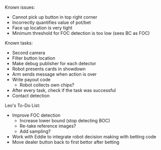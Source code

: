 Known issues:
 - Cannot pick up button in top right corner
 - Incorrectly quantifies value of pot/bet
 - Face up location is very tight
 - Minimum threshold for FOC detection is too low (sees BC as FOC)
 
Known tasks:
 - Second camera
 - Filter button location
 - Make debug publisher for each detector
 - Robot presents cards in showdown
 - Arm sends message when action is over
 - Write payout code
    - Robot collects own chips?
 - After every task, check if the task was successful
 - Contact detection


Leo's To-Do List:
 - Improve FOC detection
   - Increase lower bound (stop detecting BOC)
   - Re-take reference images?
   - Add sampling?
 - Work with Eddie to integrate robot decision making with betting code
 - Move dealer button back to first bettor after betting
